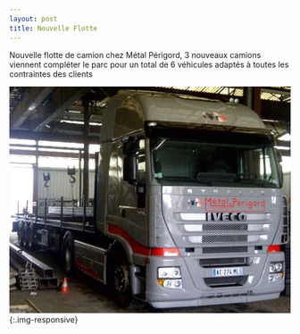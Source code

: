 ```yaml
---
layout: post
title: Nouvelle Flotte
---
```

Nouvelle flotte de camion chez Métal Périgord, 3 nouveaux camions viennent compléter le parc pour un total de 6 véhicules adaptés à toutes les contraintes des clients

![Nouvelle Flotte](/public/camion.jpg "nouvelle flotte"){:.img-responsive}
